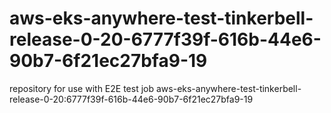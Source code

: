 # aws-eks-anywhere-test-tinkerbell-release-0-20-6777f39f-616b-44e6-90b7-6f21ec27bfa9-19
repository for use with E2E test job aws-eks-anywhere-test-tinkerbell-release-0-20:6777f39f-616b-44e6-90b7-6f21ec27bfa9-19
